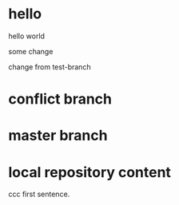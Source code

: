 # hello
hello world

some change


change from test-branch

# conflict branch

# master branch
 
# local repository content
ccc
first sentence.


